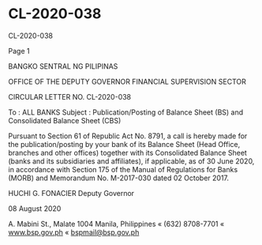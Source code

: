 # CL-2020-038

CL-2020-038

Page 1

BANGKO SENTRAL NG PILIPINAS

OFFICE OF THE DEPUTY GOVERNOR FINANCIAL SUPERVISION SECTOR

CIRCULAR LETTER NO. CL-2020-038

To : ALL BANKS Subject : Publication/Posting of Balance Sheet (BS) and Consolidated Balance Sheet (CBS)

Pursuant to Section 61 of Republic Act No. 8791, a call is hereby made for the publication/posting by your bank of its Balance Sheet (Head Office, branches and other offices) together with its Consolidated Balance Sheet (banks and its subsidiaries and affiliates), if applicable, as of 30 June 2020, in accordance with Section 175 of the Manual of Regulations for Banks (MORB) and Memorandum No. M-2017-030 dated 02 October 2017.

HUCHI G. FONACIER Deputy Governor

08 August 2020

A. Mabini St., Malate 1004 Manila, Philippines « (632) 8708-7701 « www.bsp.gov.ph « bspmail@bsp.gov.ph